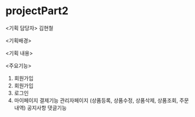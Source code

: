 # projectPart2
<기획 담당자>
김현철

<기획배경>


<기획 내용>


<주요기능>
1. 회원가입
1.  회원가입
2.  로그인
3.  마이페이지
결제기능
관리자페이지 (상품등록, 상품수정, 상품삭제, 상품조회, 주문내역)
공지사항
댓글기능
